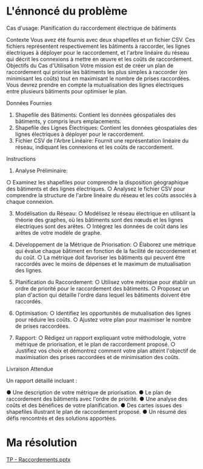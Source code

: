 # L'énnoncé du problème

 Cas d'usage: Planification du raccordement électrique de bâtiments

Contexte
Vous avez été fournis avec deux shapefiles et un fichier CSV. Ces fichiers représentent respectivement les bâtiments à raccorder, les lignes électriques à déployer pour le raccordement, et l'arbre linéaire du réseau qui décrit les connexions à mettre en œuvre et les coûts de raccordement.
Objectifs du Cas d'Utilisation
Votre mission est de créer un plan de raccordement qui priorise les bâtiments les plus simples à raccorder (en minimisant les coûts) tout en maximisant le nombre de prises raccordées. Vous devrez prendre en compte la mutualisation des lignes électriques entre plusieurs bâtiments pour optimiser le plan.

Données Fournies

1.	Shapefile des Bâtiments: Contient les données géospatiales des bâtiments, y compris leurs emplacements.
2.	Shapefile des Lignes Électriques: Contient les données géospatiales des lignes électriques à déployer pour le raccordement.
3.	Fichier CSV de l'Arbre Linéaire: Fournit une représentation linéaire du réseau, indiquant les connexions et les coûts de raccordement.
   
Instructions

1.	Analyse Préliminaire:
   
○	Examinez les shapefiles pour comprendre la disposition géographique des bâtiments et des lignes électriques.
○	Analysez le fichier CSV pour comprendre la structure de l'arbre linéaire du réseau et les coûts associés à chaque connexion.

3.	Modélisation du Réseau:
○	Modélisez le réseau électrique en utilisant la théorie des graphes, où les bâtiments sont des nœuds et les lignes électriques sont des arêtes.
○	Intégrez les données de coût dans les arêtes de votre modèle de graphe.

5.	Développement de la Métrique de Priorisation:
○	Élaborez une métrique qui évalue chaque bâtiment en fonction de la facilité de raccordement et du coût.
○	La métrique doit favoriser les bâtiments qui peuvent être raccordés avec le moins de dépenses et le maximum de mutualisation des lignes.

6.	Planification du Raccordement:
○	Utilisez votre métrique pour établir un ordre de priorité pour le raccordement des bâtiments.
○	Proposez un plan d'action qui détaille l'ordre dans lequel les bâtiments doivent être raccordés.

8.	Optimisation:
○	Identifiez les opportunités de mutualisation des lignes pour réduire les coûts.
○	Ajustez votre plan pour maximiser le nombre de prises raccordées.

9.	Rapport:
○	Rédigez un rapport expliquant votre méthodologie, votre métrique de priorisation, et le plan de raccordement proposé.
○	Justifiez vos choix et démontrez comment votre plan atteint l'objectif de maximisation des prises raccordées et de minimisation des coûts.


Livraison Attendue

Un rapport détaillé incluant :

●	Une description de votre métrique de priorisation.
●	Le plan de raccordement des bâtiments avec l'ordre de priorité.
●	Une analyse des coûts et des bénéfices de votre planification.
●	Des cartes issues des shapefiles illustrant le plan de raccordement proposé.
●	Un résumé des défis rencontrés et des solutions apportées.

# Ma résolution
[TP - Raccordements.pptx](https://github.com/Emma-Coco/Exercice_Python_Graphes_Raccordement/files/13679667/TP.-.Raccordements.pptx)

